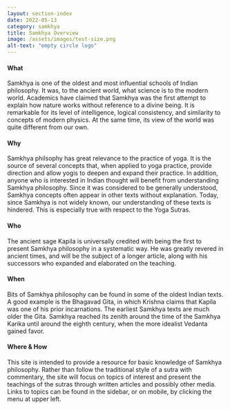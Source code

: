 ```yaml
---
layout: section-index
date: 2022-05-13
category: samkhya
title: Samkhya Overview
image: /assets/images/test-size.png
alt-text: "empty circle logo"
---
```


#### What
Samkhya is one of the oldest and most influential schools of Indian philosophy. It was, to the ancient world, what science is to the modern world. Academics have claimed that Samkhya was the first attempt to explain how nature works without reference to a divine being. It is remarkable for its level of intelligence, logical consistency, and similarity to concepts of modern physics. At the same time, its view of the world was quite different from our own.

#### Why
Samkhya philsophy has great relevance to the practice of yoga. It is the source of several concepts that, when applied to yoga practice, provide direction and allow yogis to deepen and expand their practice. In addition, anyone who is interested in Indian thought will benefit from understanding Samkhya philosophy. Since it was considered to be generally understood, Samkhya concepts often appear in other texts without explanation. Today, since Samkhya is not widely known, our understanding of these texts is hindered. This is especially true with respect to the Yoga Sutras.

#### Who
The ancient sage Kapila is universally credited with being the first to present Samkhya philosophy in a systematic way. He was greatly revered in ancient times, and will be the subject of a longer article, along with his successors who expanded and elaborated on the teaching.

#### When
Bits of Samkhya philosophy can be found in some of the oldest Indian texts. A good example is the Bhagavad Gita, in which Krishna claims that Kapila was one of his prior incarnations. The earliest Samkhya texts are much older the Gita. Samkhya reached its zenith around the time of the Samkhya Karika until around the eighth century, when the more idealist Vedanta gained favor. 

#### Where & How
This site is intended to provide a resource for basic knowledge of Samkhya philosophy. Rather than follow the traditional style of a sutra with commentary, the site will focus on topics of interest and present the teachings of the sutras through written articles and possibly other media. Links to topics can be found in the sidebar, or on mobile, by clicking the menu at upper left.
